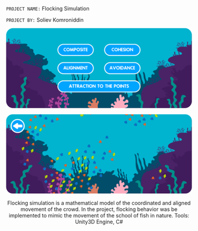 `PROJECT NAME:` Flocking Simulation

`PROJECT BY:` Soliev Komroniddin

<p align="center"><img src="./Preview/1.png" width='512px'></p>

<p align="center"><img src="./Preview/2.png" width='512px'></p>

<p align="center">Flocking simulation is a mathematical model of the coordinated and aligned movement of the crowd. In the project, flocking behavior was be implemented to mimic the movement of the school of fish in nature. Tools: Unity3D Engine, C#</p>